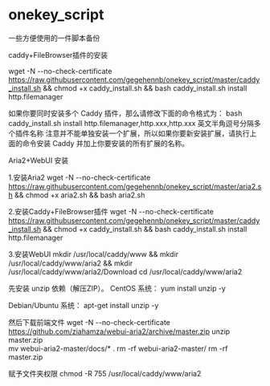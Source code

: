 # onekey_script
一些方便使用的一件脚本备份

caddy+FileBrowser插件的安装

wget -N --no-check-certificate https://raw.githubusercontent.com/gegehennb/onekey_script/master/caddy_install.sh && chmod +x caddy_install.sh && bash caddy_install.sh install http.filemanager
 
如果你要同时安装多个 Caddy 插件，那么请修改下面的命令格式为：
bash caddy_install.sh install http.filemanager,http.xxx,http.xxx
英文半角逗号分隔多个插件名称
注意并不能单独安装一个扩展，所以如果你要新安装扩展，请执行上面的命令安装 Caddy 并加上你要安装的所有扩展的名称。


Aria2+WebUI 安装

1.安装Aria2
wget -N --no-check-certificate  https://raw.githubusercontent.com/gegehennb/onekey_script/master/aria2.sh && chmod +x aria2.sh && bash aria2.sh

2.安装Caddy+FileBrowser插件
wget -N --no-check-certificate https://raw.githubusercontent.com/gegehennb/onekey_script/master/caddy_install.sh && chmod +x caddy_install.sh && bash caddy_install.sh install http.filemanager

3.安装WebUI
mkdir /usr/local/caddy/www && mkdir /usr/local/caddy/www/aria2 && mkdir /usr/local/caddy/www/aria2/Download
cd /usr/local/caddy/www/aria2

先安装 unzip 依赖（解压ZIP）。
CentOS 系统：
yum install unzip -y

Debian/Ubuntu 系统：
apt-get install unzip -y

然后下载前端文件
wget -N --no-check-certificate https://github.com/ziahamza/webui-aria2/archive/master.zip
unzip master.zip  
mv webui-aria2-master/docs/* .
rm -rf webui-aria2-master/
rm -rf master.zip 

赋予文件夹权限
chmod -R 755 /usr/local/caddy/www/aria2






